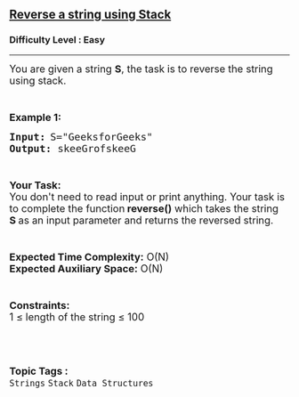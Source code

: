 <h2><a href="https://practice.geeksforgeeks.org/problems/reverse-a-string-using-stack/1?page=1&category=Strings&sortBy=accuracy">Reverse a string using Stack</a></h2><h3>Difficulty Level : Easy</h3><hr><div class="problems_problem_content__Xm_eO"><p><span style="font-size:18px">You are given a string <strong>S</strong>, the task is to reverse the string using stack.</span></p>

<p>&nbsp;</p>

<p><span style="font-size:18px"><strong>Example 1:</strong></span></p>

<pre>
<span style="font-size:18px"><strong>Input:</strong></span> <span style="font-size:18px">S="GeeksforGeeks"</span>
<span style="font-size:18px"><strong>Output:</strong></span><span style="font-size:18px"> skeeGrofskeeG</span></pre>

<p>&nbsp;</p>

<p><strong><span style="font-size:18px">Your Task:</span></strong><br>
<span style="font-size:18px">You don't need to read input or print anything. Your task is to complete the function<strong>&nbsp;reverse()</strong>&nbsp;which takes the string <strong>S&nbsp;</strong>as an input parameter and returns the reversed string.</span></p>

<p>&nbsp;</p>

<p><span style="font-size:18px"><strong>Expected Time Complexity:</strong>&nbsp;O(N)<br>
<strong>Expected Auxiliary Space:</strong>&nbsp;O(N)</span></p>

<p>&nbsp;</p>

<p><span style="font-size:18px"><strong>Constraints:</strong></span><br>
<span style="font-size:18px">1 ≤ length of the string ≤ 100</span></p>

<p>&nbsp;</p>
</div><br><p><span style=font-size:18px><strong>Topic Tags : </strong><br><code>Strings</code>&nbsp;<code>Stack</code>&nbsp;<code>Data Structures</code>&nbsp;